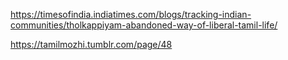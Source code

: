 https://timesofindia.indiatimes.com/blogs/tracking-indian-communities/tholkappiyam-abandoned-way-of-liberal-tamil-life/

https://tamilmozhi.tumblr.com/page/48


